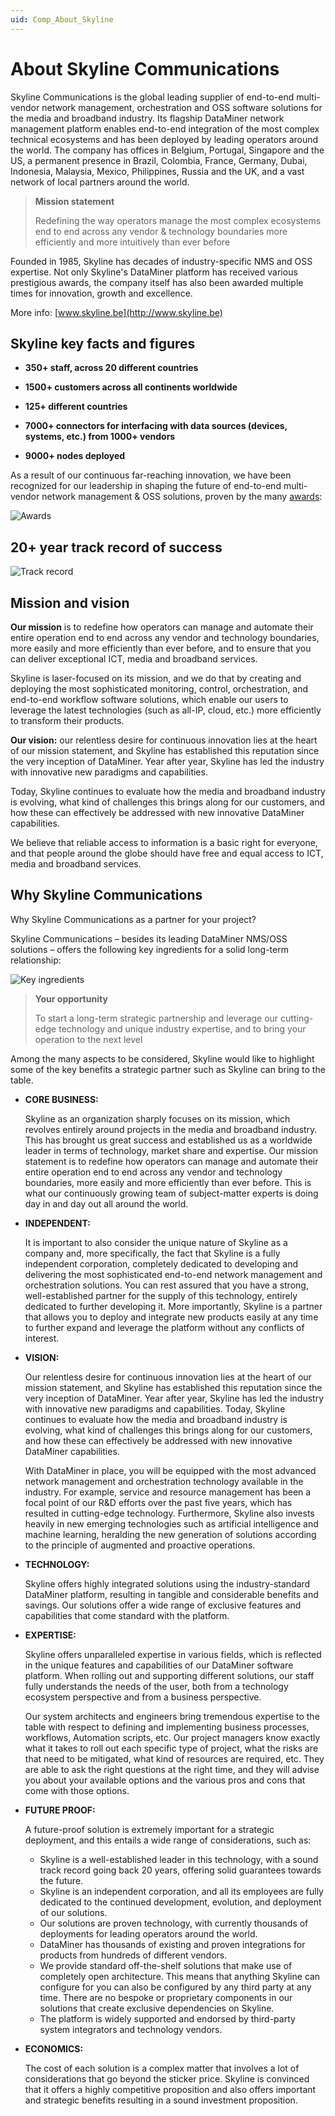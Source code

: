 ```yaml
---
uid: Comp_About_Skyline
---
```


# About Skyline Communications

Skyline Communications is the global leading supplier of end-to-end multi-vendor network management, orchestration and OSS software solutions for the media and broadband industry. Its flagship DataMiner network management platform enables end-to-end integration of the most complex technical ecosystems and has been deployed by leading operators around the world. The company has offices in Belgium, Portugal, Singapore and the US, a permanent presence in Brazil, Colombia, France, Germany, Dubai, Indonesia, Malaysia, Mexico, Philippines, Russia and the UK, and a vast network of local partners around the world.

>**Mission statement**
>
>Redefining the way operators manage the most complex ecosystems end to end across any vendor & technology boundaries more efficiently and more intuitively than ever before

Founded in 1985, Skyline has decades of industry-specific NMS and OSS expertise. Not only Skyline's DataMiner platform has received various prestigious awards, the company itself has also been awarded multiple times for innovation, growth and excellence.

More info: [www.skyline.be](http://www.skyline.be)

## Skyline key facts and figures

- **350+ staff, across 20 different countries**

- **1500+ customers across all continents worldwide**

- **125+ different countries**

- **7000+ connectors for interfacing with data sources (devices, systems, etc.) from 1000+ vendors**

- **9000+ nodes deployed**

As a result of our continuous far-reaching innovation, we have been recognized for our leadership in shaping the future of end-to-end multi-vendor network management & OSS solutions, proven by the many [awards](https://www.skyline.be/skyline/awards):

![Awards](~/compendium/images/awards.png)

## 20+ year track record of success

![Track record](~/compendium/images/track_record.png)

## Mission and vision

**Our mission** is to redefine how operators can manage and automate their entire operation end to end across any vendor and technology boundaries, more easily and more efficiently than ever before, and to ensure that you can deliver exceptional ICT, media and broadband services.

Skyline is laser-focused on its mission, and we do that by creating and deploying the most sophisticated monitoring, control, orchestration, and end-to-end workflow software solutions, which enable our users to leverage the latest technologies (such as all-IP, cloud, etc.) more efficiently to transform their products.

**Our vision:** our relentless desire for continuous innovation lies at the heart of our mission statement, and Skyline has established this reputation since the very inception of DataMiner. Year after year, Skyline has led the industry with innovative new paradigms and capabilities.

Today, Skyline continues to evaluate how the media and broadband industry is evolving, what kind of challenges this brings along for our customers, and how these can effectively be addressed with new innovative DataMiner capabilities.

We believe that reliable access to information is a basic right for everyone, and that people around the globe should have free and equal access to ICT, media and broadband services.

## Why Skyline Communications

Why Skyline Communications as a partner for your project?

Skyline Communications – besides its leading DataMiner NMS/OSS solutions – offers the following key ingredients for a solid long-term relationship:

![Key ingredients](~/compendium/images/5_key_ingredients.png)

>**Your opportunity**
>
>To start a long-term strategic partnership and leverage our cutting-edge technology and unique industry expertise, and to bring your operation to the next level

Among the many aspects to be considered, Skyline would like to highlight some of the key benefits a strategic partner such as Skyline can bring to the table.

- **CORE BUSINESS:**

  Skyline as an organization sharply focuses on its mission, which revolves entirely around projects in the media and broadband industry. This has brought us great success and established us as a worldwide leader in terms of technology, market share and expertise. Our mission statement is to redefine how operators can manage and automate their entire operation end to end across any vendor and technology boundaries, more easily and more efficiently than ever before. This is what our continuously growing team of subject-matter experts is doing day in and day out all around the world.

- **INDEPENDENT:**

  It is important to also consider the unique nature of Skyline as a company and, more specifically, the fact that Skyline is a fully independent corporation, completely dedicated to developing and delivering the most sophisticated end-to-end network management and orchestration solutions. You can rest assured that you have a strong, well-established partner for the supply of this technology, entirely dedicated to further developing it. More importantly, Skyline is a partner that allows you to deploy and integrate new products easily at any time to further expand and leverage the platform without any conflicts of interest.

- **VISION:**

  Our relentless desire for continuous innovation lies at the heart of our mission statement, and Skyline has established this reputation since the very inception of DataMiner. Year after year, Skyline has led the industry with innovative new paradigms and capabilities. Today, Skyline continues to evaluate how the media and broadband industry is evolving, what kind of challenges this brings along for our customers, and how these can effectively be addressed with new innovative DataMiner capabilities.

  With DataMiner in place, you will be equipped with the most advanced network management and orchestration technology available in the industry. For example, service and resource management has been a focal point of our R&D efforts over the past five years, which has resulted in cutting-edge technology. Furthermore, Skyline also invests heavily in new emerging technologies such as artificial intelligence and machine learning, heralding the new generation of solutions according to the principle of augmented and proactive operations.

- **TECHNOLOGY:**

  Skyline offers highly integrated solutions using the industry-standard DataMiner platform, resulting in tangible and considerable benefits and savings. Our solutions offer a wide range of exclusive features and capabilities that come standard with the platform.

- **EXPERTISE:**

  Skyline offers unparalleled expertise in various fields, which is reflected in the unique features and capabilities of our DataMiner software platform. When rolling out and supporting different solutions, our staff fully understands the needs of the user, both from a technology ecosystem perspective and from a business perspective.

  Our system architects and engineers bring tremendous expertise to the table with respect to defining and implementing business processes, workflows, Automation scripts, etc. Our project managers know exactly what it takes to roll out each specific type of project, what the risks are that need to be mitigated, what kind of resources are required, etc. They are able to ask the right questions at the right time, and they will advise you about your available options and the various pros and cons that come with those options.

- **FUTURE PROOF:**

  A future-proof solution is extremely important for a strategic deployment, and this entails a wide range of considerations, such as:

  - Skyline is a well-established leader in this technology, with a sound track record going back 20 years, offering solid guarantees towards the future.
  - Skyline is an independent corporation, and all its employees are fully dedicated to the continued development, evolution, and deployment of our solutions.
  - Our solutions are proven technology, with currently thousands of deployments for leading operators around the world.
  - DataMiner has thousands of existing and proven integrations for products from hundreds of different vendors.
  - We provide standard off-the-shelf solutions that make use of completely open architecture. This means that anything Skyline can configure for you can also be configured by any third party at any time. There are no bespoke or proprietary components in our solutions that create exclusive dependencies on Skyline.
  - The platform is widely supported and endorsed by third-party system integrators and technology vendors.

- **ECONOMICS:**

  The cost of each solution is a complex matter that involves a lot of considerations that go beyond the sticker price. Skyline is convinced that it offers a highly competitive proposition and also offers important and strategic benefits resulting in a sound investment proposition.
